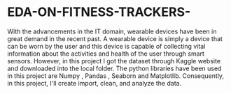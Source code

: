 # EDA-ON-FITNESS-TRACKERS-
With the advancements in the IT domain, wearable devices have been in great demand in the recent past. A wearable device is simply a device that can be worn by the user and this device is capable of collecting vital information about the activities and health of the user through smart sensors. However, in this project I got the dataset through Kaggle website and downloaded into the local folder. The python libraries have been used in this project are Numpy , Pandas , Seaborn and Matplotlib. Consequently, in this project, I'll create import, clean, and analyze the data.

